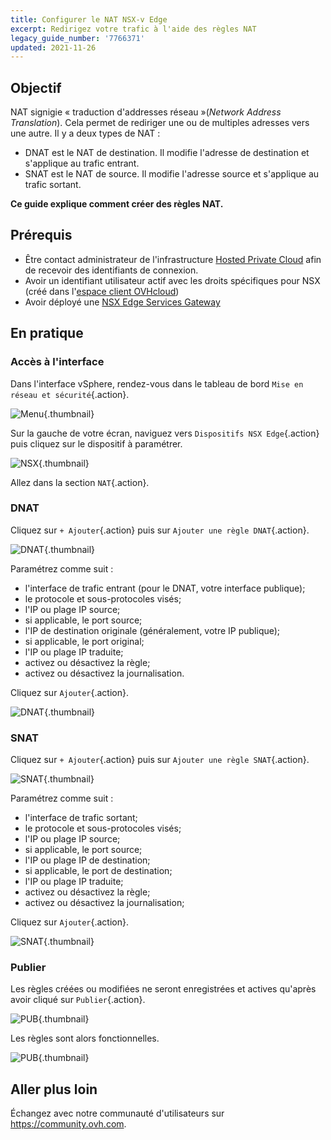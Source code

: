 ```yaml
---
title: Configurer le NAT NSX-v Edge
excerpt: Redirigez votre trafic à l'aide des règles NAT
legacy_guide_number: '7766371'
updated: 2021-11-26
---
```


## Objectif

NAT signigie « traduction d'addresses réseau »(*Network Address Translation*). Cela permet de rediriger une ou de multiples adresses vers une autre. Il y a deux types de NAT :

- DNAT est le NAT de destination. Il modifie l'adresse de destination et s'applique au trafic entrant.
- SNAT est le NAT de source. Il modifie l'adresse source et s'applique au trafic sortant.

**Ce guide explique comment créer des règles NAT.**

## Prérequis

- Être contact administrateur de l'infrastructure [Hosted Private Cloud](https://www.ovhcloud.com/fr-ca/enterprise/products/hosted-private-cloud/) afin de recevoir des identifiants de connexion.
- Avoir un identifiant utilisateur actif avec les droits spécifiques pour NSX (créé dans l'[espace client OVHcloud](https://ca.ovh.com/auth/?action=gotomanager&from=https://www.ovh.com/ca/fr/&ovhSubsidiary=qc))
- Avoir déployé une [NSX Edge Services Gateway](/pages/hosted_private_cloud/hosted_private_cloud_powered_by_vmware/nsx_deploying_edge_gateway)

## En pratique

### Accès à l'interface

Dans l'interface vSphere, rendez-vous dans le tableau de bord `Mise en réseau et sécurité`{.action}.

![Menu](images/en01dash.png){.thumbnail}

Sur la gauche de votre écran, naviguez vers `Dispositifs NSX Edge`{.action} puis cliquez sur le dispositif à paramétrer.

![NSX](images/en02nsx.png){.thumbnail}

Allez dans la section `NAT`{.action}.

### DNAT

Cliquez sur `+ Ajouter`{.action} puis sur `Ajouter une règle DNAT`{.action}.

![DNAT](images/en03nat.png){.thumbnail}

Paramétrez comme suit :

- l'interface de trafic entrant (pour le DNAT, votre interface publique);
- le protocole et sous-protocoles visés;
- l'IP ou plage IP source;
- si applicable, le port source;
- l'IP de destination originale (généralement, votre IP publique);
- si applicable, le port original;
- l'IP ou plage IP traduite;
- activez ou désactivez la règle;
- activez ou désactivez la journalisation.  

Cliquez sur `Ajouter`{.action}.

![DNAT](images/en04dnat.png){.thumbnail}

### SNAT

Cliquez sur `+ Ajouter`{.action} puis sur `Ajouter une règle SNAT`{.action}.

![SNAT](images/en03nat.png){.thumbnail}

Paramétrez comme suit :

- l'interface de trafic sortant;
- le protocole et sous-protocoles visés;
- l'IP ou plage IP source;
- si applicable, le port source;
- l'IP ou plage IP de destination;
- si applicable, le port de destination;
- l'IP ou plage IP traduite;
- activez ou désactivez la règle;
- activez ou désactivez la journalisation;

Cliquez sur `Ajouter`{.action}.

![SNAT](images/en05snat.png){.thumbnail}

### Publier

Les règles créées ou modifiées ne seront enregistrées et actives qu'après avoir cliqué sur `Publier`{.action}.

![PUB](images/en06publish.png){.thumbnail}

Les règles sont alors fonctionnelles.

![PUB](images/en07done.png){.thumbnail}

## Aller plus loin

Échangez avec notre communauté d'utilisateurs sur <https://community.ovh.com>.
